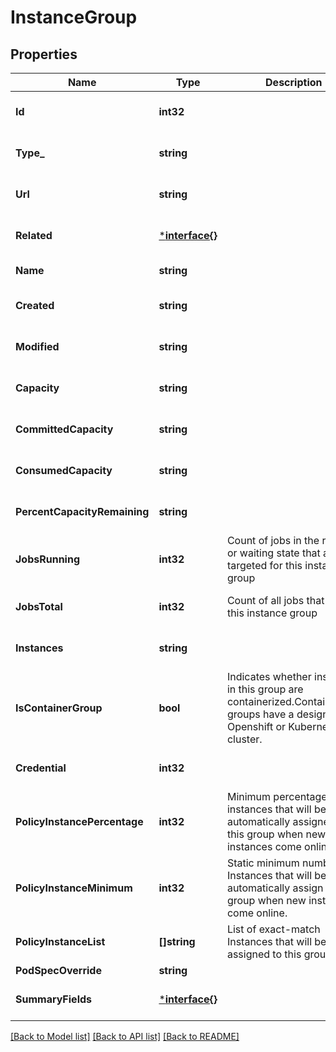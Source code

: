 # InstanceGroup

## Properties
Name | Type | Description | Notes
------------ | ------------- | ------------- | -------------
**Id** | **int32** |  | [optional] [default to null]
**Type_** | **string** |  | [optional] [default to null]
**Url** | **string** |  | [optional] [default to null]
**Related** | [***interface{}**](interface{}.md) |  | [optional] [default to null]
**Name** | **string** |  | [default to null]
**Created** | **string** |  | [optional] [default to null]
**Modified** | **string** |  | [optional] [default to null]
**Capacity** | **string** |  | [optional] [default to null]
**CommittedCapacity** | **string** |  | [optional] [default to null]
**ConsumedCapacity** | **string** |  | [optional] [default to null]
**PercentCapacityRemaining** | **string** |  | [optional] [default to null]
**JobsRunning** | **int32** | Count of jobs in the running or waiting state that are targeted for this instance group | [optional] [default to null]
**JobsTotal** | **int32** | Count of all jobs that target this instance group | [optional] [default to null]
**Instances** | **string** |  | [optional] [default to null]
**IsContainerGroup** | **bool** | Indicates whether instances in this group are containerized.Containerized groups have a designated Openshift or Kubernetes cluster. | [optional] [default to null]
**Credential** | **int32** |  | [optional] [default to null]
**PolicyInstancePercentage** | **int32** | Minimum percentage of all instances that will be automatically assigned to this group when new instances come online. | [optional] [default to null]
**PolicyInstanceMinimum** | **int32** | Static minimum number of Instances that will be automatically assign to this group when new instances come online. | [optional] [default to null]
**PolicyInstanceList** | **[]string** | List of exact-match Instances that will be assigned to this group | [optional] [default to null]
**PodSpecOverride** | **string** |  | [optional] 
**SummaryFields** | [***interface{}**](interface{}.md) |  | [optional] [default to null]

[[Back to Model list]](../README.md#documentation-for-models) [[Back to API list]](../README.md#documentation-for-api-endpoints) [[Back to README]](../README.md)

